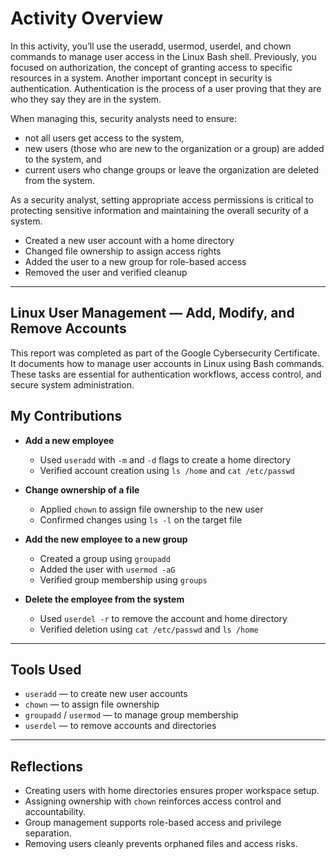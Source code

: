 # Activity Overview
In this activity, you’ll use the useradd, usermod, userdel, and chown commands to manage user access in the Linux Bash shell.
Previously, you focused on authorization, the concept of granting access to specific resources in a system. Another important concept in security is authentication. Authentication is the process of a user proving that they are who they say they are in the system.

When managing this, security analysts need to ensure:

- not all users get access to the system,
- new users (those who are new to the organization or a group) are added to the system, and
- current users who change groups or leave the organization are deleted from the system.

As a security analyst, setting appropriate access permissions is critical to protecting sensitive information and maintaining the overall security of a system.
- Created a new user account with a home directory  
- Changed file ownership to assign access rights  
- Added the user to a new group for role-based access  
- Removed the user and verified cleanup  

---

## Linux User Management — Add, Modify, and Remove Accounts

This report was completed as part of the Google Cybersecurity Certificate. It documents how to manage user accounts in Linux using Bash commands. These tasks are essential for authentication workflows, access control, and secure system administration.

## My Contributions

- **Add a new employee**
  - Used `useradd` with `-m` and `-d` flags to create a home directory  
  - Verified account creation using `ls /home` and `cat /etc/passwd`

- **Change ownership of a file**
  - Applied `chown` to assign file ownership to the new user  
  - Confirmed changes using `ls -l` on the target file

- **Add the new employee to a new group**
  - Created a group using `groupadd`  
  - Added the user with `usermod -aG`  
  - Verified group membership using `groups`

- **Delete the employee from the system**
  - Used `userdel -r` to remove the account and home directory  
  - Verified deletion using `cat /etc/passwd` and `ls /home`

---

## Tools Used

- `useradd` — to create new user accounts  
- `chown` — to assign file ownership  
- `groupadd` / `usermod` — to manage group membership  
- `userdel` — to remove accounts and directories  

---

## Reflections

- Creating users with home directories ensures proper workspace setup.  
- Assigning ownership with `chown` reinforces access control and accountability.  
- Group management supports role-based access and privilege separation.  
- Removing users cleanly prevents orphaned files and access risks.
